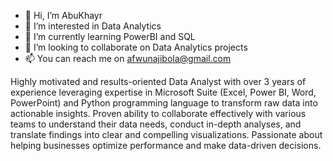 - 👋 Hi, I’m AbuKhayr
- 👀 I’m interested in Data Analytics 
- 🌱 I’m currently learning PowerBI and SQL
- 💞️ I’m looking to collaborate on Data Analytics projects
- 📫 You can reach me on afwunajibola@gmail.com

<!---
AbuKhayrAZ/AbuKhayrAZ is a ✨ special ✨ repository because its `README.md` (this file) appears on your GitHub profile.
You can click the Preview link to take a look at your changes.
--->

Highly motivated and results-oriented Data Analyst with over 3 years of experience leveraging expertise in Microsoft Suite (Excel, Power BI, Word, PowerPoint) and Python programming language to transform raw data into actionable insights. Proven ability to collaborate effectively with various teams to understand their data needs, conduct in-depth analyses, and translate findings into clear and compelling visualizations. Passionate about helping businesses optimize performance and make data-driven decisions.
